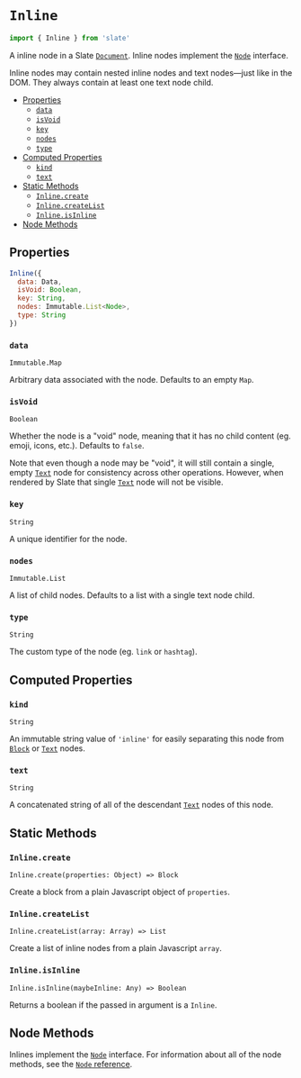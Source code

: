 
# `Inline`

```js
import { Inline } from 'slate'
```

A inline node in a Slate [`Document`](./document.md). Inline nodes implement the [`Node`](./node.md) interface.

Inline nodes may contain nested inline nodes and text nodes—just like in the DOM. They always contain at least one text node child.

- [Properties](#properties)
  - [`data`](#data)
  - [`isVoid`](#isvoid)
  - [`key`](#key)
  - [`nodes`](#nodes)
  - [`type`](#type)
- [Computed Properties](#computed-properties)
  - [`kind`](#kind)
  - [`text`](#text)
- [Static Methods](#static-methods)
  - [`Inline.create`](#inlinecreate)
  - [`Inline.createList`](#inlinecreatelist)
  - [`Inline.isInline`](#inlineisinline)
- [Node Methods](#node-methods)


## Properties

```js
Inline({
  data: Data,
  isVoid: Boolean,
  key: String,
  nodes: Immutable.List<Node>,
  type: String
})
```

### `data`
`Immutable.Map`

Arbitrary data associated with the node. Defaults to an empty `Map`.

### `isVoid`
`Boolean`

Whether the node is a "void" node, meaning that it has no child content (eg. emoji, icons, etc.). Defaults to `false`.

Note that even though a node may be "void", it will still contain a single, empty [`Text`](./text.md) node for consistency across other operations. However, when rendered by Slate that single [`Text`](./text.md) node will not be visible.

### `key`
`String`

A unique identifier for the node.

### `nodes`
`Immutable.List`

A list of child nodes. Defaults to a list with a single text node child.

### `type`
`String`

The custom type of the node (eg. `link` or `hashtag`).


## Computed Properties

### `kind`
`String`

An immutable string value of `'inline'` for easily separating this node from [`Block`](./block.md) or [`Text`](./text.md) nodes.

### `text`
`String`

A concatenated string of all of the descendant [`Text`](./text.md) nodes of this node.


## Static Methods

### `Inline.create`
`Inline.create(properties: Object) => Block`

Create a block from a plain Javascript object of `properties`.

### `Inline.createList`
`Inline.createList(array: Array) => List`

Create a list of inline nodes from a plain Javascript `array`.

### `Inline.isInline`
`Inline.isInline(maybeInline: Any) => Boolean`

Returns a boolean if the passed in argument is a `Inline`.


## Node Methods

Inlines implement the [`Node`](./node.md) interface. For information about all of the node methods, see the [`Node` reference](./node.md).
